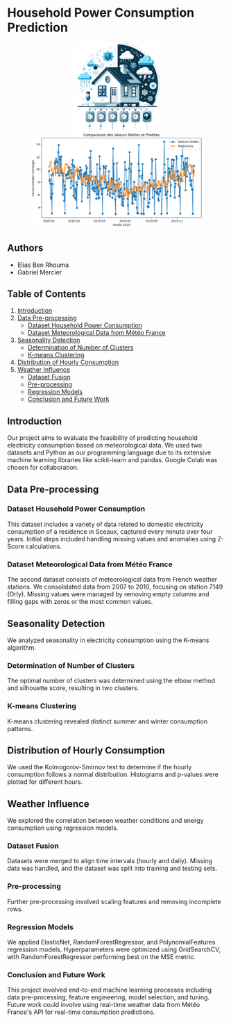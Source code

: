 # Household Power Consumption Prediction

<p align="center">
  <img src="images/intro.png" alt="Image 1" width="200"/>
  <img src="images/elasticnet.png" alt="Image 2" width="400"/>
</p>

## Authors
- Elias Ben Rhouma
- Gabriel Mercier

## Table of Contents
1. [Introduction](#introduction)
2. [Data Pre-processing](#data-pre-processing)
   - [Dataset Household Power Consumption](#dataset-household-power-consumption)
   - [Dataset Meteorological Data from Météo France](#dataset-meteorological-data-from-météo-france)
3. [Seasonality Detection](#seasonality-detection)
   - [Determination of Number of Clusters](#determination-of-number-of-clusters)
   - [K-means Clustering](#k-means-clustering)
4. [Distribution of Hourly Consumption](#distribution-of-hourly-consumption)
5. [Weather Influence](#weather-influence)
   - [Dataset Fusion](#dataset-fusion)
   - [Pre-processing](#pre-processing)
   - [Regression Models](#regression-models)
   - [Conclusion and Future Work](#conclusion-and-future-work)

## Introduction
Our project aims to evaluate the feasibility of predicting household electricity consumption based on meteorological data. We used two datasets and Python as our programming language due to its extensive machine learning libraries like scikit-learn and pandas. Google Colab was chosen for collaboration.

## Data Pre-processing

### Dataset Household Power Consumption
This dataset includes a variety of data related to domestic electricity consumption of a residence in Sceaux, captured every minute over four years. Initial steps included handling missing values and anomalies using Z-Score calculations.

### Dataset Meteorological Data from Météo France
The second dataset consists of meteorological data from French weather stations. We consolidated data from 2007 to 2010, focusing on station 7149 (Orly). Missing values were managed by removing empty columns and filling gaps with zeros or the most common values.

## Seasonality Detection
We analyzed seasonality in electricity consumption using the K-means algorithm.

### Determination of Number of Clusters
The optimal number of clusters was determined using the elbow method and silhouette score, resulting in two clusters.

### K-means Clustering
K-means clustering revealed distinct summer and winter consumption patterns.

## Distribution of Hourly Consumption
We used the Kolmogorov-Smirnov test to determine if the hourly consumption follows a normal distribution. Histograms and p-values were plotted for different hours.

## Weather Influence
We explored the correlation between weather conditions and energy consumption using regression models.

### Dataset Fusion
Datasets were merged to align time intervals (hourly and daily). Missing data was handled, and the dataset was split into training and testing sets.

### Pre-processing
Further pre-processing involved scaling features and removing incomplete rows.

### Regression Models
We applied ElasticNet, RandomForestRegressor, and PolynomialFeatures regression models. Hyperparameters were optimized using GridSearchCV, with RandomForestRegressor performing best on the MSE metric.

### Conclusion and Future Work
This project involved end-to-end machine learning processes including data pre-processing, feature engineering, model selection, and tuning. Future work could involve using real-time weather data from Météo France's API for real-time consumption predictions.


